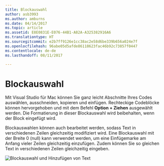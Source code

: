 ```yaml
---
title: Blockauswahl
author: asb3993
ms.author: amburns
ms.date: 04/14/2017
ms.topic: article
ms.assetid: E8E0831E-E076-44B1-A82A-A325382916A6
ms.translationtype: HT
ms.sourcegitcommit: e2b7ff9126e1cc38ac2e58d6be339b656a024e7f
ms.openlocfilehash: 96abe05d5afde86118623fac46b92c73857f0447
ms.contentlocale: de-de
ms.lasthandoff: 08/11/2017

---
```

# <a name="block-selection"></a>Blockauswahl
Mit Visual Studio für Mac können Sie ganz leicht Abschnitte Ihres Codes auswählen, ausschneiden, kopieren und einfügen. Rechteckige Codeblöcke können hervorgehoben und mit dem Befehl **Option + Ziehen** ausgewählt werden. Die Formatierung in dieser Blockauswahl wird beibehalten, wenn der Block eingefügt wird.

Blockauswahlen können auch bearbeitet werden, sodass Text in verschiedenen Zeilen gleichzeitig modifiziert wird. Eine Blockauswahl mit der Breite 0 (null) kann verwendet werden, um eine Einfügemarke am Anfang vieler Zeilen gleichzeitig einzufügen. Zudem können Sie so gleichen Text in verschiedenen Zeilen gleichzeitig eingeben.

 ![Blockauswahl und Hinzufügen von Text](media/source-editor-image16.png)
